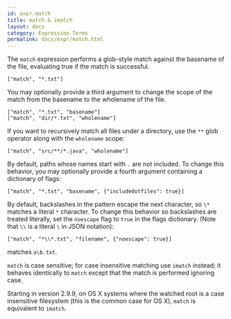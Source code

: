 ```yaml
---
id: expr.match
title: match & imatch
layout: docs
category: Expression Terms
permalink: docs/expr/match.html
---
```


The `match` expression performs a glob-style match against the basename of
the file, evaluating true if the match is successful.

    ["match", "*.txt"]

You may optionally provide a third argument to change the scope of the match
from the basename to the wholename of the file.

    ["match", "*.txt", "basename"]
    ["match", "dir/*.txt", "wholename"]

If you want to recursively match all files under a directory, use the `**`
glob operator along with the `wholename` scope:

    ["match", "src/**/*.java", "wholename"]

By default, paths whose names start with `.` are not included. To
change this behavior, you may optionally provide a fourth argument
containing a dictionary of flags:

    ["match", "*.txt", "basename", {"includedotfiles": true}]

By default, backslashes in the pattern escape the next character, so
`\*` matches a literal `*` character. To change this behavior so
backslashes are treated literally, set the `noescape` flag to `true`
in the flags dictionary. (Note that `\\` is a literal `\` in JSON notation):

    ["match", "*\\*.txt", "filename", {"noescape": true}]

matches `a\b.txt`.

`match` is case sensitive; for case insensitive matching use `imatch` instead;
it behaves identically to `match` except that the match is performed ignoring
case.

Starting in version 2.9.9, on OS X systems where the watched root is a case
insensitive filesystem (this is the common case for OS X), `match` is equivalent
to `imatch`.
